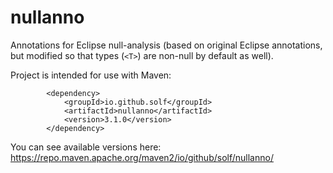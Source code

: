 # nullanno
Annotations for Eclipse null-analysis (based on original Eclipse annotations, but modified so that types (`<T>`) are non-null by default as well).

Project is intended for use with Maven:
```
		<dependency>
			<groupId>io.github.solf</groupId>
			<artifactId>nullanno</artifactId>
			<version>3.1.0</version>
		</dependency>
```

You can see available versions here: https://repo.maven.apache.org/maven2/io/github/solf/nullanno/
